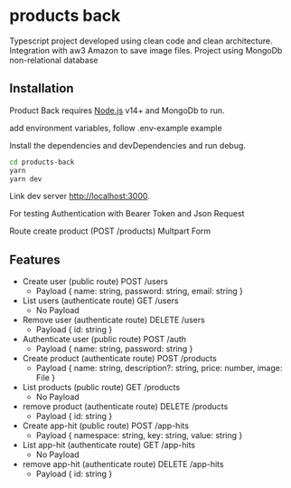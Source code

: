 # products back
Typescript project developed using clean code and clean architecture.
Integration with aw3 Amazon to save image files.
Project using MongoDb non-relational database

## Installation

Product Back requires [Node.js](https://nodejs.org/) v14+ and MongoDb to run.

add environment variables, follow .env-example example

Install the dependencies and devDependencies and run debug.

```sh
cd products-back
yarn
yarn dev
```

Link dev server [http://localhost:3000](http://localhost:3000).

For testing Authentication with Bearer Token and Json Request

Route create product (POST /products) Multpart Form

## Features

- Create user (public route) POST /users
  - Payload { name: string, password: string, email: string }
- List users (authenticate route) GET /users
  - No Payload
- Remove user (authenticate route) DELETE /users
  - Payload { id: string  }
- Authenticate user (public route) POST /auth
  - Payload { name: string, password: string }
- Create product (authenticate route) POST /products
  - Payload { name: string, description?: string, price: number, image: File }
- List products (public route) GET /products
  - No Payload
- remove product (authenticate route) DELETE /products
  - Payload { id: string  }
- Create app-hit (public route) POST /app-hits
  - Payload { namespace: string, key: string, value: string  }
- List app-hit (authenticate route) GET /app-hits
  - No Payload
- remove app-hit (authenticate route) DELETE /app-hits
  - Payload { id: string  }
